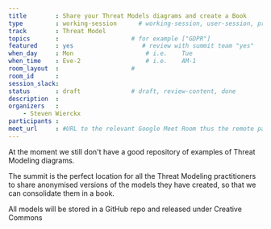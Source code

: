```yaml
---
title        : Share your Threat Models diagrams and create a Book
type         : working-session      # working-session, user-session, product-session
track        : Threat Model
topics       :                    # for example ["GDPR"]
featured     : yes                   # review with summit team "yes"
when_day     : Mon                    # i.e.    Tue
when_time    : Eve-2                  # i.e.    AM-1
room_layout  :                    #
room_id      :
session_slack:
status       : draft              # draft, review-content, done
description  :
organizers   :
    - Steven Wierckx
participants :
meet_url     : #URL to the relevant Google Meet Room thus the remote participants can join a session
---
```


At the moment we still don't have a good repository of examples of Threat Modeling diagrams.

The summit is the perfect location for all the Threat Modeling practitioners to share anonymised versions
of the models they have created, so that we can consolidate them in a book.

All models will be stored in a GitHub repo and released under Creative Commons

<!--(add intro)

## WHY

(...)

## What

(...)

## Outcomes

(...)

## References

(...)


## Previous-->
